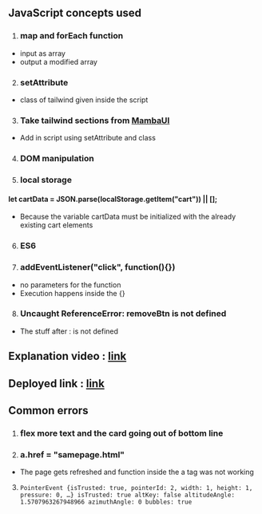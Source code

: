 ## JavaScript concepts used
1. ### map and forEach function
- input as array
- output a modified array

2. ### setAttribute
- class of tailwind given inside the script

3. ### Take tailwind sections from [MambaUI](https://mambaui.com/components/card)
- Add in script using setAttribute and class

4. ### DOM manipulation

5. ### local storage
####  let cartData = JSON.parse(localStorage.getItem("cart")) || [];
- Because the variable cartData must be initialized with the already existing cart elements

6. ### ES6

7. ### addEventListener("click", function(){})
- no parameters for the function
- Execution happens inside the {}

8. ### Uncaught ReferenceError: removeBtn is not defined
- The stuff after : is not defined

## Explanation video : [link](https://drive.google.com/file/d/1hLy3NatZIi0DJ2K77h7ZSV156xMGjP68/view?usp=sharing)

## Deployed link : [link](https://7-ecommerce-1-locstr-dom.netlify.app/)

## Common errors
1. ### flex more text and the card going out of bottom line

2. ### a.href = "samepage.html"
- The page gets refreshed and function inside the a tag was not working

3. `PointerEvent {isTrusted: true, pointerId: 2, width: 1, height: 1, pressure: 0, …}
isTrusted: true
altKey: false
altitudeAngle: 1.5707963267948966
azimuthAngle: 0
bubbles: true`


